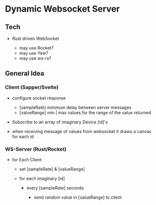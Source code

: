 # Dynamic Websocket Server

## Tech

- Rust driven WebSocket

  - may use Rocket?
  - may use Yew?
  - may use ws-rs?

## General Idea

### Client (Sapper/Svelte)

- configure socket response

  - [sampleRate] minimum delay between server messages
  - [valueRange] min | max values for the range of the value returned

- Subscribe to an array of imaginary Device [id]'s
- when receiving message of values from websocket it draws a canvas for each id


### WS-Server (Rust/Rocket)

- for Each Client

  - set [sampleRate] & [valueRange]
  - for each imaginary [id]

    - every [sampleRate] seconds

      - send random value in [valueRange] to client
